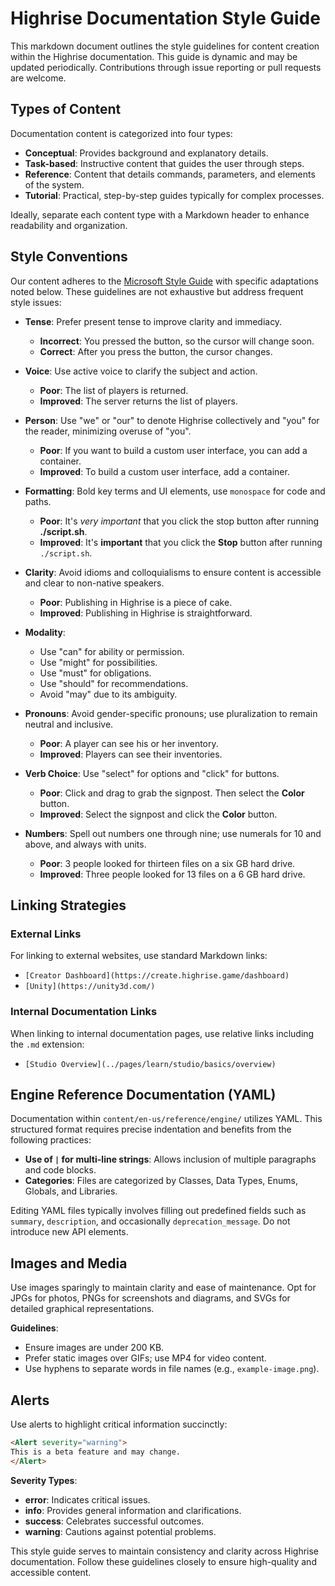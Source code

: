 # Highrise Documentation Style Guide

This markdown document outlines the style guidelines for content creation within the Highrise documentation. This guide is dynamic and may be updated periodically. Contributions through issue reporting or pull requests are welcome.

## Types of Content

Documentation content is categorized into four types:

- **Conceptual**: Provides background and explanatory details.
- **Task-based**: Instructive content that guides the user through steps.
- **Reference**: Content that details commands, parameters, and elements of the system.
- **Tutorial**: Practical, step-by-step guides typically for complex processes.

Ideally, separate each content type with a Markdown header to enhance readability and organization.

## Style Conventions

Our content adheres to the [Microsoft Style Guide](https://learn.microsoft.com/en-us/style-guide/welcome/) with specific adaptations noted below. These guidelines are not exhaustive but address frequent style issues:

- **Tense**: Prefer present tense to improve clarity and immediacy.

  - **Incorrect**: You pressed the button, so the cursor will change soon.
  - **Correct**: After you press the button, the cursor changes.

- **Voice**: Use active voice to clarify the subject and action.

  - **Poor**: The list of players is returned.
  - **Improved**: The server returns the list of players.

- **Person**: Use "we" or "our" to denote Highrise collectively and "you" for the reader, minimizing overuse of "you".

  - **Poor**: If you want to build a custom user interface, you can add a container.
  - **Improved**: To build a custom user interface, add a container.

- **Formatting**: Bold key terms and UI elements, use `monospace` for code and paths.

  - **Poor**: It's _very important_ that you click the stop button after running **./script.sh**.
  - **Improved**: It's **important** that you click the **Stop** button after running `./script.sh`.

- **Clarity**: Avoid idioms and colloquialisms to ensure content is accessible and clear to non-native speakers.

  - **Poor**: Publishing in Highrise is a piece of cake.
  - **Improved**: Publishing in Highrise is straightforward.

- **Modality**:
  - Use "can" for ability or permission.
  - Use "might" for possibilities.
  - Use "must" for obligations.
  - Use "should" for recommendations.
  - Avoid "may" due to its ambiguity.

- **Pronouns**: Avoid gender-specific pronouns; use pluralization to remain neutral and inclusive.

  - **Poor**: A player can see his or her inventory.
  - **Improved**: Players can see their inventories.

- **Verb Choice**: Use "select" for options and "click" for buttons.

  - **Poor**: Click and drag to grab the signpost. Then select the **Color** button.
  - **Improved**: Select the signpost and click the **Color** button.

- **Numbers**: Spell out numbers one through nine; use numerals for 10 and above, and always with units.

  - **Poor**: 3 people looked for thirteen files on a six GB hard drive.
  - **Improved**: Three people looked for 13 files on a 6 GB hard drive.

## Linking Strategies

### External Links

For linking to external websites, use standard Markdown links:

- `[Creator Dashboard](https://create.highrise.game/dashboard)`
- `[Unity](https://unity3d.com/)`

### Internal Documentation Links

When linking to internal documentation pages, use relative links including the `.md` extension:

- `[Studio Overview](../pages/learn/studio/basics/overview)`

## Engine Reference Documentation (YAML)

Documentation within `content/en-us/reference/engine/` utilizes YAML. This structured format requires precise indentation and benefits from the following practices:

- **Use of `|` for multi-line strings**: Allows inclusion of multiple paragraphs and code blocks.
- **Categories**: Files are categorized by Classes, Data Types, Enums, Globals, and Libraries.

Editing YAML files typically involves filling out predefined fields such as `summary`, `description`, and occasionally `deprecation_message`. Do not introduce new API elements.

## Images and Media

Use images sparingly to maintain clarity and ease of maintenance. Opt for JPGs for photos, PNGs for screenshots and diagrams, and SVGs for detailed graphical representations.

**Guidelines**:

- Ensure images are under 200 KB.
- Prefer static images over GIFs; use MP4 for video content.
- Use hyphens to separate words in file names (e.g., `example-image.png`).

## Alerts

Use alerts to highlight critical information succinctly:

```markdown
<Alert severity="warning">
This is a beta feature and may change.
</Alert>
```

**Severity Types**:

- **error**: Indicates critical issues.
- **info**: Provides general information and clarifications.
- **success**: Celebrates successful outcomes.
- **warning**: Cautions against potential problems.

This style guide serves to maintain consistency and clarity across Highrise documentation. Follow these guidelines closely to ensure high-quality and accessible content.

